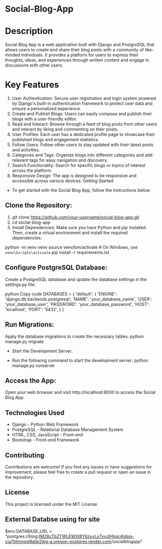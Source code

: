 # Social-Blog-App

# Description

Social Blog App is a web application built with Django and PostgreSQL that allows users to create and share their blog posts with a community of like-minded individuals. It provides a platform for users to express their thoughts, ideas, and experiences through written content and engage in discussions with other users.

# Key Features
1. User Authentication: Secure user registration and login system powered by Django's built-in authentication framework to protect user data and ensure a personalized experience.
2. Create and Publish Blogs: Users can easily compose and publish their blogs with a user-friendly editor.
3. Read and Interact: Browse through a feed of blog posts from other users and interact by liking and commenting on their posts.
4. User Profiles: Each user has a dedicated profile page to showcase their published blogs and engagement statistics.
5. Follow Users: Follow other users to stay updated with their latest posts and activities.
6. Categories and Tags: Organize blogs into different categories and add relevant tags for easy navigation and discovery.
7. Search Functionality: Search for specific blogs or topics of interest across the platform.
8. Responsive Design: The app is designed to be responsive and accessible across various devices.
Getting Started

- To get started with the Social Blog App, follow the instructions below:

## Clone the Repository:

1. git clone https://github.com/your-username/social-blog-app.git
2. cd social-blog-app
3. Install Dependencies: Make sure you have Python and pip installed. Then, create a virtual environment and install the required dependencies:

python -m venv venv
source venv/bin/activate   # On Windows, use `venv\Scripts\activate`
pip install -r requirements.txt

## Configure PostgreSQL Database:

Create a PostgreSQL database and update the database settings in the settings.py file:

python
Copy code
DATABASES = {
    'default': {
        'ENGINE': 'django.db.backends.postgresql',
        'NAME': 'your_database_name',
        'USER': 'your_database_user',
        'PASSWORD': 'your_database_password',
        'HOST': 'localhost',
        'PORT': '5432',
    }
}

## Run Migrations:

Apply the database migrations to create the necessary tables: python manage.py migrate

- Start the Development Server:

- Run the following command to start the development server: python manage.py runserver

## Access the App:

Open your web browser and visit http://localhost:8000 to access the Social Blog App.

## Technologies Used
- Django - Python Web Framework
- PostgreSQL - Relational Database Management System
- HTML, CSS, JavaScript - Front-end
- Bootstrap - Front-end Framework

## Contributing
Contributions are welcome! If you find any issues or have suggestions for improvement, please feel free to create a pull request or open an issue in the repository.

## License
This project is licensed under the MIT License.

## External Databse using for site
$env:DATABASE_URL = "postgres://blog:tM28cTbZTWLEWXl8Y6zvvLx7vyJiHhqc@dpg-cia7btmnqql8alje2jbg-a.oregon-postgres.render.com/socialblogapp"